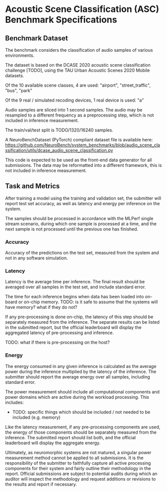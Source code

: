 # Acoustic Scene Classification (ASC) Benchmark Specifications

## Benchmark Dataset

The benchmark considers the classification of audio samples of various environments.

The dataset is based on the DCASE 2020 acoustic scene classification challenge [TODO], using the TAU Urban Acoustic Scenes 2020 Mobile datasets.

Of the 10 available scene classes, 4 are used: "airport", "street_traffic", "bus", "park"

Of the 9 real / simulated recoding devices, 1 real device is used: "a"

Audio samples are sliced into 1 second samples. The audio may be resampled to a different frequency as a preprocessing step, which is not included in inference measurement.

The train/val/test split is TODO/1320/16240 samples.

A NeuroBenchDataset (PyTorch) compliant dataset file is available here: https://github.com/NeuroBench/system_benchmarks/blob/audio_scene_classification/utils/dcase_audio_scene_classification.py

This code is expected to be used as the front-end data generator for all submissions. The data may be reformatted into a different framework, this is not included in inference measurement.

## Task and Metrics

After training a model using the training and validation set, the submitter will report test set accuracy, as well as latency and energy per inference on the system.

The samples should be processed in accordance with the MLPerf single stream scenario, during which one sample is processed at a time, and the next sample is not processed until the previous one has finished.

### Accuracy

Accuracy of the predictions on the test set, measured from the system and not in any software simulation.

### Latency

Latency is the average time per inference. The final result should be averaged over all samples in the test set, and include standard error.

The time for each inference begins when data has been loaded into on-board or on-chip memory. TODO: is it safe to assume that the systems will have memory? what if they do not?

If any pre-processing is done on-chip, the latency of this step should be separately measured from the inference. The separate results can be listed in the submitted report, but the official leaderboard will display the aggregated latency of pre-processing and inference.

TODO: what if there is pre-processing on the host?

### Energy

The energy consumed in any given inference is calculated as the average power during the inference multiplied by the latency of the inference. The submitter should report the average energy over all samples, including standard error.

The power measurement should include all computational components and power domains which are active during the workload processing. This includes:

- TODO: specific things which should be included / not needed to be included (e.g. memory)

Like the latency measurement, if any pre-processing components are used, the energy of those components should be separately measured from the inference. The submitted report should list both, and the official leaderboard will display the aggregate energy.

Ultimately, as neuromorphic systems are not matured, a singular power measurement method cannot be applied to all submissions. It is the responsibility of the submitter to faithfully capture all active processing components for their system and fairly outline their methodology in the report. Official submissions are subject to potential audits during which an auditor will inspect the methodology and request additions or revisions to the results and report if necessary.

